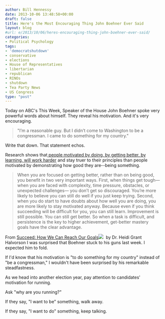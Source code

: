 ```yaml
---
author: Bill Hennessy
date: 2013-10-06 13:48:58+00:00
draft: false
title: Here's the Most Encouraging Thing John Boehner Ever Said
layout: blog
#url: e/2013/10/06/heres-encouraging-thing-john-boehner-ever-said/
categories:
- Political Psychology
tags:
- 'democratshutdown'
- conservative
- elections
- House of Representatives
- libertarian
- republican
- RINOs
- shutdown
- Tea Party News
- US Congress
type: "post"
---
```


Today on ABC's This Week, Speaker of the House John Boehner spoke very powerful words about himself. They reveal his motivation. And it's very encouraging.


> "I’m a reasonable guy. But I didn’t come to Washington to be a congressman. I came to do something for my country."


Write that down. That statement echos.

Research shows that[ people motivated by doing, by getting better, by learning, will work harder](https://hennessysview.com/2013/02/28/ambition-comes-in-good-and-bad-flavors/) and stay truer to their principles than people motivated by demonstrating how good they are--being something.


> When you are focused on getting better, rather than on being good, you benefit in two very important ways. First, when things get tough— when you are faced with complexity, time pressure, obstacles, or unexpected challenges— you don’t get so discouraged. You’re more likely to believe you can still do well if you just keep trying. Second, when you do start to have doubts about how well you are doing, you are more likely to stay motivated anyway. Because even if you think succeeding will be difficult for you, you can still learn. Improvement is still possible. You can still get better. So when a task is difficult, and persistence is the key to higher achievement, get-better mastery goals have the clear advantage.


From [Succeed: How We Can Reach Our Goals](https://www.amazon.com/gp/product/0452297710/ref=as_li_ss_tl?ie=UTF8&camp=1789&creative=390957&creativeASIN=0452297710&linkCode=as2&tag=hennesssview-20)![](https://ir-na.amazon-adsystem.com/e/ir?t=hennesssview-20&l=as2&o=1&a=0452297710)
 by Dr. Heidi Grant Halvorson
I was surprised that Boehner stuck to his guns last week. I expected him to fold.

If I'd know that his motivation is "to do something for my country" instead of "be a congressman," I wouldn't have been surprised by his remarkable steadfastness.

As we head into another election year, pay attention to candidates' motivation for running.

Ask "why are you running?"

If they say, "I want to be" something, walk away.

If they say, "I want to do" something, keep talking.


